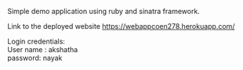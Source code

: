Simple demo application using ruby and sinatra framework.

Link to the deployed website
https://webappcoen278.herokuapp.com/

Login credentials:  
User name : akshatha  
password: nayak  
